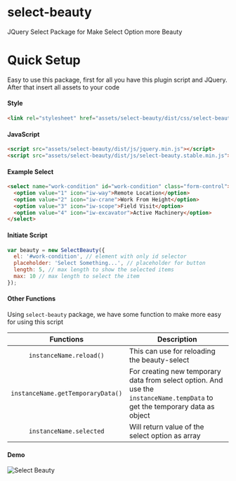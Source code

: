 # select-beauty
JQuery Select Package for Make Select Option more Beauty

# Quick Setup
Easy to use this package, first for all you have this plugin script and JQuery. After that insert all assets to your code

#### Style
```html
<link rel="stylesheet" href="assets/select-beauty/dist/css/select-beauty.css">
```
#### JavaScript
```html
<script src="assets/select-beauty/dist/js/jquery.min.js"></script>
<script src="assets/select-beauty/dist/js/select-beauty.stable.min.js"></script>
```

#### Example Select
```html
<select name="work-condition" id="work-condition" class="form-control">
  <option value="1" icon="iw-way">Remote Location</option>
  <option value="2" icon="iw-crane">Work From Height</option>
  <option value="3" icon="iw-scope">Field Visit</option>
  <option value="4" icon="iw-excavator">Active Machinery</option>
</select>
```

#### Initiate Script
```javascript
var beauty = new SelectBeauty({
  el: '#work-condition', // element with only id selector
  placeholder: 'Select Something...', // placeholder for button
  length: 5, // max length to show the selected items
  max: 10 // max length to select the item
});
```

#### Other Functions
Using ``select-beauty`` package, we have some function to make more easy for using this script

| Functions        | Description           |
|:-------------:|-------------|
| ``instanceName.reload()`` | This can use for reloading the beauty-select |
| ``instanceName.getTemporaryData()`` | For creating new temporary data from select option. And use the ``instanceName.tempData`` to get the temporary data as object |
| ``instanceName.selected`` | Will return value of the select option as array |

#### Demo
![Select Beauty](https://s1.postimg.cc/8335nuz27j/Screenshot_from_2017-10-26_09-52-51.png "Demo of Select Beauty")
